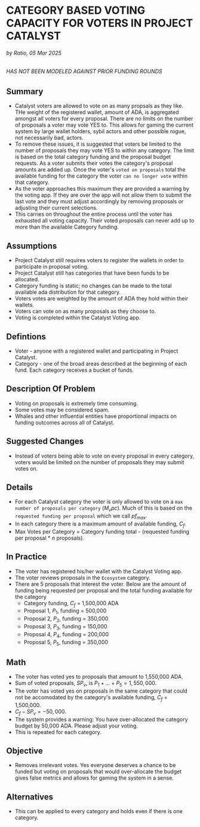 # CATEGORY BASED VOTING CAPACITY FOR VOTERS IN PROJECT CATALYST
###### by Ratio, 05 Mar 2025
###### HAS NOT BEEN MODELED AGAINST PRIOR FUNDING ROUNDS

## Summary
- Catalyst voters are allowed to vote on as many propsals as they like. THe weight of the registered wallet, amount of ADA, is aggregated amongst all voters for every proposal. There are no limits on the number of proposals a voter may vote YES to. This allows for gaming the current system by large wallet holders, sybil actors and other possible rogue, not necessarily bad, actors.
- To remove these issues, it is suggested that voters be limited to the number of proposals they may vote YES to within any category. The limit is based on the total category funding and the proposal budget requests. As a voter submits their votes the category's proposal amounts are added up. Once the voter's `voted on proposals` total the available funding for the category the voter `can no longer vote` within that category.
- As the voter approaches this maximum they are provided a warning by the voting app. If they are over the app will not allow them to submit the last vote and they must adjust accordingly by removing proposals or adjusting their current selections.
- This carries on throughout the entire process until the voter has exhausted all voting capacity. Their voted proposals can never add up to more than the available Category funding.


## Assumptions
- Project Catalyst still requires voters to register the wallets in order to participate in proposal voting.
- Project Catalyst still has categories that have been funds to be allocated.
- Category funding is static; no changes can be made to the total available ada distribution for that category.
- Voters votes are weighted by the amount of ADA they hold within their wallets.
- Voters can vote on as many proposals as they choose to.
- Voting is completed within the Catalyst Voting app.

## Defintions
- Voter - anyone with a registered wallet and participating in Project Catalyst.
- Category - one of the broad areas described at the beginning of each fund. Each category receives a bucket of funds.

## Description Of Problem
- Voting on proposals is extremely time consuming.
- Some votes may be considered spam.
- Whales and other influential entities have proportional impacts on funding outcomes across all of Catalyst.

## Suggested Changes
- Instead of voters being able to vote on every proposal in every category, voters would be limited on the number of proposals they may submit votes on.

## Details
- For each Catalyst category the voter is only allowed to vote on a `max number of proposals per category` ($M_vpc$). Much of this is based on the `requested funding per proposal` which we call $pf_{max}$.
- In each category there is a maximum amount of available funding, $C_f$.
- Max Votes per Category = Category funding total - (requested funding per proposal * $n$ proposals).

## In Practice
- The voter has registered his/her wallet with the Catalyst Voting app.
- The voter reviews proposals in the `Ecosystem` category.
- There are 5 proposals that interest the voter. Below are the amount of funding being requested per proposal and the total funding available for the category
  - Category funding, $C_f$ = 1,500,000 ADA
  - Proposal 1, $P_1$, funding = 500,000
  - Proposal 2, $P_2$, funding = 350,000
  - Proposal 3, $P_3$, funding = 150,000
  - Proposal 4, $P_4$, funding = 200,000
  - Proposal 5, $P_5$, funding = 350,000

## Math
- The voter has voted yes to proposals that amount to 1,550,000 ADA.
- Sum of voted proposals, $SP_v$, is $P_1+...+P_5 = 1,550,000$.
- The voter has voted yes on proposals in the same category that could not be accomodated by the category's available funding, $C_f$ = 1,500,000.
- $C_f - SP_v = -50,000$.
- The system provides a warning: You have over-allocated the category budget by 50,000 ADA. Please adjust your voting.
- This is repeated for each category.

## Objective
- Removes irrelevant votes. Yes everyone deserves a chance to be funded but voting on proposals that would over-allocate the budget gives false metrics and allows for gaming the system in a sense.

## Alternatives
- This can be applied to every category and holds even if there is one category.
